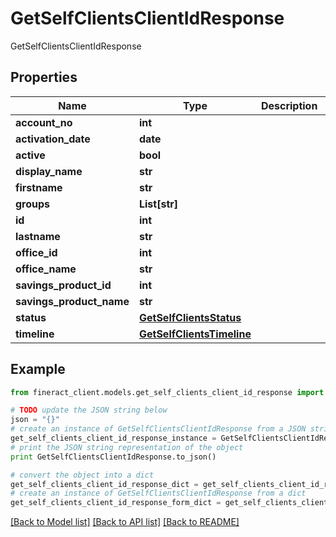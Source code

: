 # GetSelfClientsClientIdResponse

GetSelfClientsClientIdResponse

## Properties

Name | Type | Description | Notes
------------ | ------------- | ------------- | -------------
**account_no** | **int** |  | [optional] 
**activation_date** | **date** |  | [optional] 
**active** | **bool** |  | [optional] 
**display_name** | **str** |  | [optional] 
**firstname** | **str** |  | [optional] 
**groups** | **List[str]** |  | [optional] 
**id** | **int** |  | [optional] 
**lastname** | **str** |  | [optional] 
**office_id** | **int** |  | [optional] 
**office_name** | **str** |  | [optional] 
**savings_product_id** | **int** |  | [optional] 
**savings_product_name** | **str** |  | [optional] 
**status** | [**GetSelfClientsStatus**](GetSelfClientsStatus.md) |  | [optional] 
**timeline** | [**GetSelfClientsTimeline**](GetSelfClientsTimeline.md) |  | [optional] 

## Example

```python
from fineract_client.models.get_self_clients_client_id_response import GetSelfClientsClientIdResponse

# TODO update the JSON string below
json = "{}"
# create an instance of GetSelfClientsClientIdResponse from a JSON string
get_self_clients_client_id_response_instance = GetSelfClientsClientIdResponse.from_json(json)
# print the JSON string representation of the object
print GetSelfClientsClientIdResponse.to_json()

# convert the object into a dict
get_self_clients_client_id_response_dict = get_self_clients_client_id_response_instance.to_dict()
# create an instance of GetSelfClientsClientIdResponse from a dict
get_self_clients_client_id_response_form_dict = get_self_clients_client_id_response.from_dict(get_self_clients_client_id_response_dict)
```
[[Back to Model list]](../README.md#documentation-for-models) [[Back to API list]](../README.md#documentation-for-api-endpoints) [[Back to README]](../README.md)


